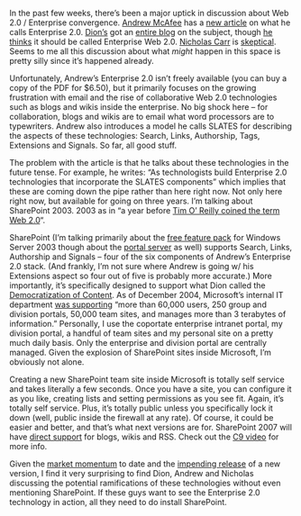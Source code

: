 In the past few weeks, there’s been a major uptick in discussion about
Web 2.0 / Enterprise convergence. [Andrew
McAfee](http://blog.hbs.edu/faculty/amcafee) has a [new
article](http://sloanreview.mit.edu/smr/issue/2006/spring/06/) on what
he calls Enterprise 2.0. [Dion’s](http://web2.wsj2.com/) got an [entire
blog](http://blogs.zdnet.com/Hinchcliffe) on the subject, though [he
thinks](http://web2.wsj2.com/democratization_of_content_with_web_20_the_emergent_vs_delib.htm)
it should be called Enterprise Web 2.0. [Nicholas
Carr](http://www.roughtype.com/) is
[skeptical](http://www.roughtype.com/archives/2006/04/is_web_20_enter.php).
Seems to me all this discussion about what *might* happen in this space
is pretty silly since it’s happened already.

Unfortunately, Andrew’s Enterprise 2.0 isn’t freely available (you can
buy a copy of the PDF for \$6.50), but it primarily focuses on the
growing frustration with email and the rise of collaborative Web 2.0
technologies such as blogs and wikis inside the enterprise. No big shock
here – for collaboration, blogs and wikis are to email what word
processors are to typewriters. Andrew also introduces a model he calls
SLATES for describing the aspects of these technologies: Search, Links,
Authorship, Tags, Extensions and Signals. So far, all good stuff.

The problem with the article is that he talks about these technologies
in the future tense. For example, he writes: “As technologists build
Enterprise 2.0 technologies that incorporate the SLATES components”
which implies that these are coming down the pipe rather than here right
now. Not only here right now, but available for going on three years.
I’m talking about SharePoint 2003. 2003 as in “a year before [Tim O’
Reilly coined the term Web
2.0](http://www.oreillynet.com/pub/a/oreilly/tim/news/2005/09/30/what-is-web-20.html)“.

SharePoint (I’m talking primarily about the [free feature
pack](http://www.microsoft.com/windowsserver2003/technologies/sharepoint/default.mspx)
for Windows Server 2003 though about the [portal
server](http://www.microsoft.com/office/sharepoint/prodinfo/default.mspx)
as well) supports Search, Links, Authorship and Signals – four of the
six components of Andrew’s Enterprise 2.0 stack. (And frankly, I’m not
sure where Andrew is going w/ his Extensions aspect so four out of five
is probably more accurate.) More importantly, it’s specifically designed
to support what Dion called the [Democratization of
Content](http://web2.wsj2.com/democratization_of_content_with_web_20_the_emergent_vs_delib.htm).
As of December 2004, Microsoft’s internal IT department [was
supporting](http://www.microsoft.com/technet/itsolutions/msit/infowork/spsperfnote.mspx)
“more than 60,000 users, 250 group and division portals, 50,000 team
sites, and manages more than 3 terabytes of information.” Personally, I
use the coportate enterprise intranet portal, my division portal, a
handful of team sites and my personal site on a pretty much daily basis.
Only the enterprise and division portal are centrally managed. Given the
explosion of SharePoint sites inside Microsoft, I’m obviously not alone.

Creating a new SharePoint team site inside Microsoft is totally self
service and takes literally a few seconds. Once you have a site, you can
configure it as you like, creating lists and setting permissions as you
see fit. Again, it’s totally self service. Plus, it’s totally public
unless you specifically lock it down (well, public inside the firewall
at any rate). Of course, it could be easier and better, and that’s what
next versions are for. SharePoint 2007 will have [direct
support](http://blogs.msdn.com/pjhough/archive/2005/09/23/473198.aspx)
for blogs, wikis and RSS. Check out the [C9
video](http://channel9.msdn.com/showpost.aspx?postid=115383) for more
info.

Given the [market
momentum](http://www.microsoft.com/presspass/features/2006/jan06/01-20SharePointServices.mspx)
to date and the [impending
release](http://www.microsoft.com/office/preview/default.mspx) of a new
version, I find it very surprising to find Dion, Andrew and Nicholas
discussing the potential ramifications of these technologies without
even mentioning SharePoint. If these guys want to see the Enterprise 2.0
technology in action, all they need to do install SharePoint.
